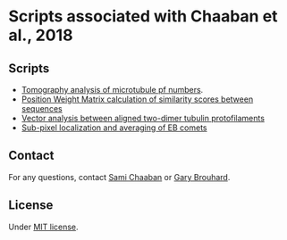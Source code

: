 # Scripts associated with Chaaban et al., 2018


## Scripts

- [Tomography analysis of microtubule pf numbers](.Tomography).
- [Position Weight Matrix calculation of similarity scores between sequences](.PWM2Chimera)
- [Vector analysis between aligned two-dimer tubulin protofilaments](.Tubulin_Vectors)
- [Sub-pixel localization and averaging of EB comets](.EB_comet)

## Contact

For any questions, contact [Sami Chaaban](mailto:sami.chaaban@mail.mcgill.ca) or [Gary Brouhard](mailto:gary.brouhard@mcgill.ca).

## License

Under [MIT license](LICENSE.md).
